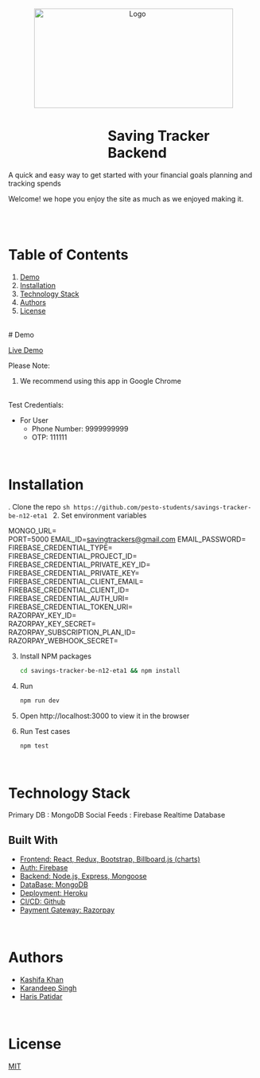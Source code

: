 <!-- PROJECT LOGO -->
<br />
<p align="center">
    <img src="https://savings-tracker-111.netlify.app/static/media/logo.7835c574029d421e4eaf.png" alt="Logo" width="400" height="200" >
</p>
<div style="margin-left:200px"><h1 >Saving Tracker Backend</h1></div>
<p>A quick and easy way to get started with your  
financial goals planning and tracking spends
</p>


Welcome! we hope you enjoy the site as much as we enjoyed making it.
<!-- TABLE OF CONTENTS -->
<br/>
<!-- TABLE OF CONTENTS -->
<br/>

# Table of Contents

1. [Demo](#demo)
2. [Installation](#installation)
3. [Technology Stack](#technology-stack)
4. [Authors](#authors)
5. [License](#license)

<br/>
# Demo

[Live Demo](https://savings-tracker-111.netlify.app/)
<br/>  

Please Note:

1. We recommend using this app in Google Chrome

<br/>
Test Credentials:

- For User
 	 - Phone Number: 9999999999
 	 - OTP: 111111
<br/>

# Installation
. Clone the repo
    ```sh
    https://github.com/pesto-students/savings-tracker-be-n12-eta1
    ```
2. Set environment variables

MONGO_URL=</br>
PORT=5000
EMAIL_ID=savingtrackers@gmail.com
EMAIL_PASSWORD=</br>
FIREBASE_CREDENTIAL_TYPE=<br/>
FIREBASE_CREDENTIAL_PROJECT_ID=<br/>
FIREBASE_CREDENTIAL_PRIVATE_KEY_ID=<br/>
FIREBASE_CREDENTIAL_PRIVATE_KEY=<br/>
FIREBASE_CREDENTIAL_CLIENT_EMAIL=<br/>
FIREBASE_CREDENTIAL_CLIENT_ID=<br/>
FIREBASE_CREDENTIAL_AUTH_URI=<br/>
FIREBASE_CREDENTIAL_TOKEN_URI=<br/>
RAZORPAY_KEY_ID=<br/>
RAZORPAY_KEY_SECRET=<br/>
RAZORPAY_SUBSCRIPTION_PLAN_ID=<br/>
RAZORPAY_WEBHOOK_SECRET=<br/>  

3. Install NPM packages
    ```sh
    cd savings-tracker-be-n12-eta1 && npm install
    ```
4. Run
    ```sh
    npm run dev
    ```
5. Open http://localhost:3000 to view it in the browser

6. Run Test cases
    ```sh
    npm test
    ```
<br/>

# Technology Stack
Primary DB : MongoDB
Social Feeds : Firebase Realtime Database
<div id="build-with">
    <h2>Built With</h2>
    <a href="https://drive.google.com/file/d/1saRysCjbpSXjq8Ezriu0MoQHzU_LytLv/view?usp=sharing" target="_blank">
        <ul>
            <li>Frontend: 
            React, Redux, Bootstrap, Billboard.js (charts)
            </li>
            <li>
            Auth:
            Firebase
            </li>
            <li>
            Backend:
            Node.js, Express, Mongoose
            </li>
            <li>
            DataBase:
            MongoDB
            </li>
            <li>
            Deployment:
            Heroku
            </li>
            <li>
            CI/CD:
            Github
            </li>
            <li>
            Payment Gateway:
            Razorpay
            </li>
        </ul>
    </a>
</div>

<br/>

# Authors

- [Kashifa Khan](https://github.com/kashifakhan1996/)
- [Karandeep Singh](https://github.com/karan-2809/)
- [Haris Patidar](https://github.com/rjharish333) 

<br/>

# License

[MIT](https://opensource.org/licenses/MIT)
